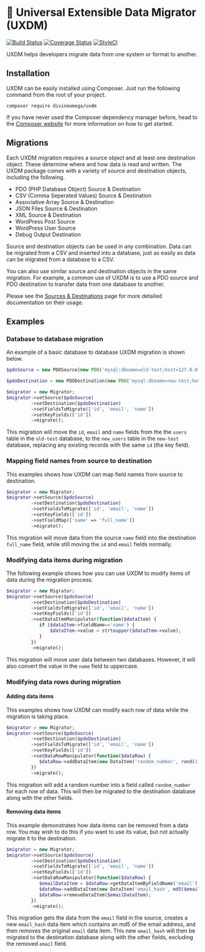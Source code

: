 # 🔀 Universal Extensible Data Migrator (UXDM)

[![Build Status](https://travis-ci.org/DivineOmega/uxdm.svg?branch=master)](https://travis-ci.org/DivineOmega/uxdm)
[![Coverage Status](https://coveralls.io/repos/github/DivineOmega/uxdm/badge.svg?branch=master)](https://coveralls.io/github/DivineOmega/uxdm?branch=master)
[![StyleCI](https://styleci.io/repos/130364449/shield?branch=master)](https://styleci.io/repos/130364449)
<!-- ![Packagist](https://img.shields.io/packagist/dt/DivineOmega/uxdm.svg) -->

UXDM helps developers migrate data from one system or format to another.

## Installation

UXDM can be easily installed using Composer. Just run the following command from the root of your project.

```
composer require divineomega/uxdm
```

If you have never used the Composer dependency manager before, head to the [Composer website](https://getcomposer.org/) for more information on how to get started.

## Migrations

Each UXDM migration requires a source object and at least one destination object. These determine where and how data is read and written. The UXDM package comes with a variety of source and destination objects, including the following.

* PDO (PHP Database Object) Source & Destination
* CSV (Comma Seperated Values) Source & Destination
* Associative Array Source & Destination
* JSON Files Source & Destination
* XML Source & Destination
* WordPress Post Source
* WordPress User Source
* Debug Output Destination

Source and destination objects can be used in any combination. Data can be migrated from a CSV and inserted into a database, just as easily as data can be migrated from a database to a CSV.

You can also use similar source and destination objects in the same migration. For example, a common use of UXDM is to use a PDO source and PDO destination to transfer data from one database to another. 

Please see the [Sources & Destinations](/docs/uxdm-sources-and-destinations.md) page for more detailed documentation on their usage.

## Examples

### Database to database migration

An example of a basic database to database UXDM migration is shown below.

```php
$pdoSource = new PDOSource(new PDO('mysql:dbname=old-test;host=127.0.0.1', 'root', 'password123'), 'users');

$pdoDestination = new PDODestination(new PDO('mysql:dbname=new-test;host=127.0.0.1', 'root', 'password456'), 'new_users');

$migrator = new Migrator;
$migrator->setSource($pdoSource)
         ->setDestination($pdoDestination)
         ->setFieldsToMigrate(['id', 'email', 'name'])
         ->setKeyFields(['id'])
         ->migrate();
```

This migration will move the `id`, `email` and `name` fields from the the `users` table in the `old-test` database, to the `new_users` table in the `new-test` database, replacing any existing records with the same `id` (the key field).

### Mapping field names from source to destination

This examples shows how UXDM can map field names from source to destination.

```php
$migrator = new Migrator;
$migrator->setSource($pdoSource)
         ->setDestination($pdoDestination)
         ->setFieldsToMigrate(['id', 'email', 'name'])
         ->setKeyFields(['id'])
         ->setFieldMap(['name' => 'full_name'])
         ->migrate();
```

This migration will move data from the source `name` field into the destination `full_name` field, while still moving the `id` and `email` fields normally.

### Modifying data items during migration

The following example shows how you can use UXDM to modify items of data during the migration process.

```php
$migrator = new Migrator;
$migrator->setSource($pdoSource)
         ->setDestination($pdoDestination)
         ->setFieldsToMigrate(['id', 'email', 'name'])
         ->setKeyFields(['id'])
         ->setDataItemManipulator(function($dataItem) {
            if ($dataItem->fieldName=='name') {
                $dataItem->value = strtoupper($dataItem->value);
            }
         })
         ->migrate();
```

This migration will move user data between two databases. However, it will also convert the value in the `name` field to uppercase.

### Modifying data rows during migration

#### Adding data items

This examples shows how UXDM can modify each row of data while the migration is taking place.

```php
$migrator = new Migrator;
$migrator->setSource($pdoSource)
         ->setDestination($pdoDestination)
         ->setFieldsToMigrate(['id', 'email', 'name'])
         ->setKeyFields(['id'])
         ->setDataRowManipulator(function($dataRow) {
            $dataRow->addDataItem(new DataItem('random_number', rand(1,1000)));
         })
         ->migrate();
```

This migration will add a random number into a field called `random_number` for each row of data. This will then be migrated to the destination database along with the other fields.

#### Removing data items

This example demonstrates how data items can be removed from a data row. You may wish to do this if you want to use its value, but not actually migrate it to the destination.

```php
$migrator = new Migrator;
$migrator->setSource($pdoSource)
         ->setDestination($pdoDestination)
         ->setFieldsToMigrate(['id', 'email', 'name'])
         ->setKeyFields(['id'])
         ->setDataRowManipulator(function($dataRow) {
            $emailDataItem = $dataRow->getDataItemByFieldName('email');
            $dataRow->addDataItem(new DataItem('email_hash', md5($emailDataItem->value)));
            $dataRow->removeDataItem($emailDataItem);
         })
         ->migrate();
```

This migration gets the data from the `email` field in the source, creates a new `email_hash` data item which contains an md5 of the email address, and then removes the original `email` data item. This new `email_hash` will then be migrated to the destination database along with the other fields, excluding the removed `email` field.
